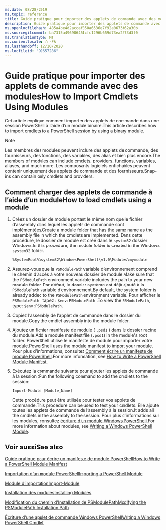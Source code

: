 ```yaml
---
ms.date: 08/28/2019
ms.topic: reference
title: Guide pratique pour importer des applets de commande avec des modules
description: Guide pratique pour importer des applets de commande avec des modules
ms.openlocfilehash: 485a4be4d2accaf050a6536e7f92a0673f62a30b
ms.sourcegitcommit: ba7315a496986451cfc1296b659d73ea2373d3f0
ms.translationtype: MT
ms.contentlocale: fr-FR
ms.lasthandoff: 12/10/2020
ms.locfileid: "92657286"
---
```

# <a name="how-to-import-cmdlets-using-modules"></a><span data-ttu-id="cc0ab-103">Guide pratique pour importer des applets de commande avec des modules</span><span class="sxs-lookup"><span data-stu-id="cc0ab-103">How to Import Cmdlets Using Modules</span></span>

<span data-ttu-id="cc0ab-104">Cet article explique comment importer des applets de commande dans une session PowerShell à l’aide d’un module binaire.</span><span class="sxs-lookup"><span data-stu-id="cc0ab-104">This article describes how to import cmdlets to a PowerShell session by using a binary module.</span></span>

> [!NOTE]
> <span data-ttu-id="cc0ab-105">Les membres des modules peuvent inclure des applets de commande, des fournisseurs, des fonctions, des variables, des alias et bien plus encore.</span><span class="sxs-lookup"><span data-stu-id="cc0ab-105">The members of modules can include cmdlets, providers, functions, variables, aliases, and much more.</span></span> <span data-ttu-id="cc0ab-106">Les composants logiciels enfichables peuvent contenir uniquement des applets de commande et des fournisseurs.</span><span class="sxs-lookup"><span data-stu-id="cc0ab-106">Snap-ins can contain only cmdlets and providers.</span></span>

## <a name="how-to-load-cmdlets-using-a-module"></a><span data-ttu-id="cc0ab-107">Comment charger des applets de commande à l’aide d’un module</span><span class="sxs-lookup"><span data-stu-id="cc0ab-107">How to load cmdlets using a module</span></span>

1. <span data-ttu-id="cc0ab-108">Créez un dossier de module portant le même nom que le fichier d’assembly dans lequel les applets de commande sont implémentées.</span><span class="sxs-lookup"><span data-stu-id="cc0ab-108">Create a module folder that has the same name as the assembly file in which the cmdlets are implemented.</span></span> <span data-ttu-id="cc0ab-109">Dans cette procédure, le dossier de module est créé dans le `system32` dossier Windows.</span><span class="sxs-lookup"><span data-stu-id="cc0ab-109">In this procedure, the module folder is created in the Windows `system32` folder.</span></span>

   `%SystemRoot%\system32\WindowsPowerShell\v1.0\Modules\mymodule`

1. <span data-ttu-id="cc0ab-110">Assurez-vous que la `PSModulePath` variable d’environnement comprend le chemin d’accès à votre nouveau dossier de module.</span><span class="sxs-lookup"><span data-stu-id="cc0ab-110">Make sure that the `PSModulePath` environment variable includes the path to your new module folder.</span></span> <span data-ttu-id="cc0ab-111">Par défaut, le dossier système est déjà ajouté à la `PSModulePath` variable d’environnement.</span><span class="sxs-lookup"><span data-stu-id="cc0ab-111">By default, the system folder is already added to the `PSModulePath` environment variable.</span></span> <span data-ttu-id="cc0ab-112">Pour afficher le `PSModulePath` , tapez : `$env:PSModulePath` .</span><span class="sxs-lookup"><span data-stu-id="cc0ab-112">To view the `PSModulePath`, type: `$env:PSModulePath`.</span></span>

1. <span data-ttu-id="cc0ab-113">Copiez l’assembly de l’applet de commande dans le dossier du module.</span><span class="sxs-lookup"><span data-stu-id="cc0ab-113">Copy the cmdlet assembly into the module folder.</span></span>

1. <span data-ttu-id="cc0ab-114">Ajoutez un fichier manifeste de module ( `.psd1` ) dans le dossier racine du module.</span><span class="sxs-lookup"><span data-stu-id="cc0ab-114">Add a module manifest file (`.psd1`) in the module's root folder.</span></span> <span data-ttu-id="cc0ab-115">PowerShell utilise le manifeste de module pour importer votre module.</span><span class="sxs-lookup"><span data-stu-id="cc0ab-115">PowerShell uses the module manifest to import your module.</span></span> <span data-ttu-id="cc0ab-116">Pour plus d’informations, consultez [Comment écrire un manifeste de module PowerShell](../module/how-to-write-a-powershell-module-manifest.md).</span><span class="sxs-lookup"><span data-stu-id="cc0ab-116">For more information, see [How to Write a PowerShell Module Manifest](../module/how-to-write-a-powershell-module-manifest.md).</span></span>

1. <span data-ttu-id="cc0ab-117">Exécutez la commande suivante pour ajouter les applets de commande à la session :</span><span class="sxs-lookup"><span data-stu-id="cc0ab-117">Run the following command to add the cmdlets to the session:</span></span>

   `Import-Module [Module_Name]`

   <span data-ttu-id="cc0ab-118">Cette procédure peut être utilisée pour tester vos applets de commande.</span><span class="sxs-lookup"><span data-stu-id="cc0ab-118">This procedure can be used to test your cmdlets.</span></span> <span data-ttu-id="cc0ab-119">Elle ajoute toutes les applets de commande de l’assembly à la session.</span><span class="sxs-lookup"><span data-stu-id="cc0ab-119">It adds all the cmdlets in the assembly to the session.</span></span> <span data-ttu-id="cc0ab-120">Pour plus d’informations sur les modules, consultez [écriture d’un module Windows PowerShell](../module/writing-a-windows-powershell-module.md).</span><span class="sxs-lookup"><span data-stu-id="cc0ab-120">For more information about modules, see [Writing a Windows PowerShell Module](../module/writing-a-windows-powershell-module.md).</span></span>

## <a name="see-also"></a><span data-ttu-id="cc0ab-121">Voir aussi</span><span class="sxs-lookup"><span data-stu-id="cc0ab-121">See also</span></span>

[<span data-ttu-id="cc0ab-122">Guide pratique pour écrire un manifeste de module PowerShell</span><span class="sxs-lookup"><span data-stu-id="cc0ab-122">How to Write a PowerShell Module Manifest</span></span>](../module/how-to-write-a-powershell-module-manifest.md)

[<span data-ttu-id="cc0ab-123">Importation d’un module PowerShell</span><span class="sxs-lookup"><span data-stu-id="cc0ab-123">Importing a PowerShell Module</span></span>](../module/importing-a-powershell-module.md)

[<span data-ttu-id="cc0ab-124">Module d’importation</span><span class="sxs-lookup"><span data-stu-id="cc0ab-124">Import-Module</span></span>](/powershell/module/Microsoft.PowerShell.Core/Import-Module)

[<span data-ttu-id="cc0ab-125">Installation des modules</span><span class="sxs-lookup"><span data-stu-id="cc0ab-125">Installing Modules</span></span>](../module/installing-a-powershell-module.md)

[<span data-ttu-id="cc0ab-126">Modification du chemin d’Installation de PSModulePath</span><span class="sxs-lookup"><span data-stu-id="cc0ab-126">Modifying the PSModulePath Installation Path</span></span>](../module/modifying-the-psmodulepath-installation-path.md)

[<span data-ttu-id="cc0ab-127">Écriture d’une applet de commande Windows PowerShell</span><span class="sxs-lookup"><span data-stu-id="cc0ab-127">Writing a Windows PowerShell Cmdlet</span></span>](../cmdlet/cmdlet-overview.md)
